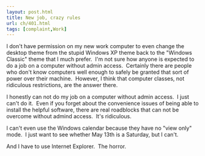 ```yaml
---
layout: post.html
title: New job, crazy rules
url: ch/401.html
tags: [complaint,Work]
---
```

I don't have permission on my new work computer to even change the desktop theme from the stupid Windows XP theme back to the "Windows Classic" theme that I much prefer.  I'm not sure how anyone is expected to do a job on a computer without admin access.  Certainly there are people who don't know computers well enough to safely be granted that sort of power over their machine.  However, I think that computer classes, not ridiculous restrictions, are the answer there.

I honestly can not do my job on a computer without admin access.  I just can't do it.  Even if you forget about the convenience issues of being able to install the helpful software, there are real roadblocks that can not be overcome without admind access.  It's ridiculous.

I can't even use the Windows calendar because they have no "view only" mode.  I just want to see whether May 13th is a Saturday, but I can't. 

And I have to use Internet Explorer.  The horror.
